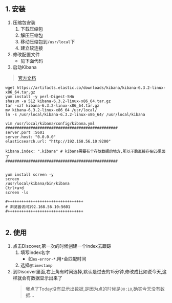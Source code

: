## 1. 安装
1. 压缩包安装
    1. 下载压缩包
    2. 解压压缩包
    3. 移动压缩包到`/usr/local`下
    4. 建立软连接
2. 修改配置文件
    + 见下面代码
3. 启动Kibana
> [官方文档](https://www.elastic.co/guide/en/kibana/current/install.html)
```
wget https://artifacts.elastic.co/downloads/kibana/kibana-6.3.2-linux-x86_64.tar.gz
yum install -y perl-Digest-SHA
shasum -a 512 kibana-6.3.2-linux-x86_64.tar.gz
tar -xzf kibana-6.3.2-linux-x86_64.tar.gz
mv kibana-6.3.2-linux-x86_64 /usr/local/
ln -s /usr/local/kibana-6.3.2-linux-x86_64/ /usr/local/kibana

vim /usr/local/kibana/config/kibana.yml
#################################################
server.port :5601
server.host: "0.0.0.0"
elasticsearch.url: "http://192.168.56.10:9200"

kibana.index: ".kibana" # kibana需要有个存放数据的地方,所以干脆直接存在ES里面了
#################################################


yum install screen -y 
screen 
/usr/local/kibana/bin/kibana
Ctrl+a+d
screen -ls

#+++++++++++++++++++++++++++++++++
# 浏览器访问192.168.56.10:5601
#+++++++++++++++++++++++++++++++++


```
## 2. 使用
1. 点击Discover,第一次的时候创建一个index去跟踪
    1. 填写index名字
        + 如`es-error-*`.用`*`会匹配时间
    2. 选择`@timestamp`
2. 到Discover里面,右上角有时间选择,默认是过去的15分钟,修改成比如说今天,这样就会有数据显示出来了
    > 我点了Today没有显示出数据,是因为点的时候是`00:10`,确实今天没有数据...





